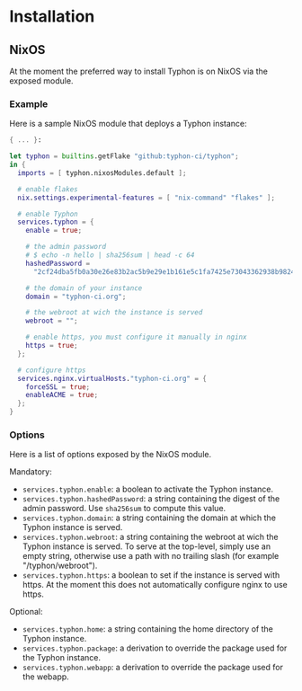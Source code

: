 # Installation

## NixOS

At the moment the preferred way to install Typhon is on NixOS via the exposed
module.

### Example

Here is a sample NixOS module that deploys a Typhon instance:

```nix
{ ... }:

let typhon = builtins.getFlake "github:typhon-ci/typhon";
in {
  imports = [ typhon.nixosModules.default ];

  # enable flakes
  nix.settings.experimental-features = [ "nix-command" "flakes" ];

  # enable Typhon
  services.typhon = {
    enable = true;

    # the admin password
    # $ echo -n hello | sha256sum | head -c 64
    hashedPassword =
      "2cf24dba5fb0a30e26e83b2ac5b9e29e1b161e5c1fa7425e73043362938b9824";

    # the domain of your instance
    domain = "typhon-ci.org";

    # the webroot at wich the instance is served
    webroot = "";

    # enable https, you must configure it manually in nginx
    https = true;
  };

  # configure https
  services.nginx.virtualHosts."typhon-ci.org" = {
    forceSSL = true;
    enableACME = true;
  };
}
```


### Options

Here is a list of options exposed by the NixOS module.

Mandatory:

- `services.typhon.enable`: a boolean to activate the Typhon instance.
- `services.typhon.hashedPassword`: a string containing the digest of the admin
  password. Use `sha256sum` to compute this value.
- `services.typhon.domain`: a string containing the domain at which the Typhon
  instance is served.
- `services.typhon.webroot`: a string containing the webroot at wich the Typhon
  instance is served. To serve at the top-level, simply use an empty string,
  otherwise use a path with no trailing slash (for example "/typhon/webroot").
- `services.typhon.https`: a boolean to set if the instance is served with
  https. At the moment this does not automatically configure nginx to use https.

Optional:

- `services.typhon.home`: a string containing the home directory of the Typhon
  instance.
- `services.typhon.package`: a derivation to override the package used for the
  Typhon instance.
- `services.typhon.webapp`: a derivation to override the package used for the
  webapp.
